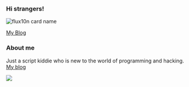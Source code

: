 ### Hi strangers!
![flux10n card name](https://cardivo.vercel.app/api?name=FLUX10N&description=Hanyalah%20manusia%20biasa%20yang%20tertarik%20akan%20dunia%20cyber.&image=https://telegra.ph/file/e93aa96781839393359d0.jpg&backgroundColor=%23ecf0f1&instagram=zuck&github=flux10n&pattern=leaf&colorPattern=%23eaeaea)

[My Blog](https://flux10n.blogspot.com)

### About me
<P>Just a script kiddie who is new to the world of programming and hacking. <a href="https://evil.com">My blog</a></p>

![](https://komarev.com/ghpvc/?username=flux10n)

